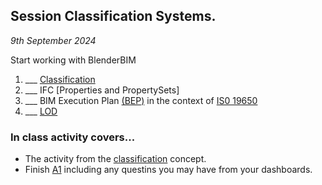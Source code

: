 ## Session Classification Systems.

*9th September 2024*

Start working with BlenderBIM

1. ___ [Classification]
1. ___ IFC [Properties and PropertySets]
1. ___ BIM Execution Plan [(BEP)](/41934/Concepts/BIMExecutionPlan) in the context of [IS0 19650](/41934/Concepts/ISO19650)
3. ___ [LOD](/41934/Concepts/LOD)

<!--
* Submit [A1](/41934/Assignments/A1) - Excel dashboard. - 17th September
-->

### In class activity covers...

* The activity from the [classification] concept.
* Finish [A1] including any questins you may have from your dashboards.


[Classification]: /41934/Concepts/Classification
[A1]: /41934/Assignments/A1
